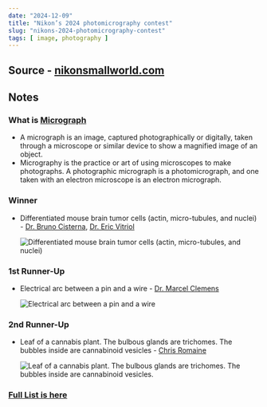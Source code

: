 ```yaml
---
date: "2024-12-09"
title: "Nikon’s 2024 photomicrography contest"
slug: "nikons-2024-photomicrography-contest"
tags: [ image, photography ]
---
```




## Source - [nikonsmallworld.com][1]

## Notes

### What is [Micrograph][2]
* A micrograph is an image, captured photographically or digitally, taken through a microscope or similar device to show a magnified image of an object.
* Micrography is the practice or art of using microscopes to make photographs. A photographic micrograph is a photomicrograph, and one taken with an electron microscope is an electron micrograph.

### Winner
* Differentiated mouse brain tumor cells (actin, micro-tubules, and nuclei) - [Dr. Bruno Cisterna][3], [Dr. Eric Vitriol][4]

  <img src="https://www.nikonsmallworld.com/images/photos/2024/1st-2024_Cisterna_Bruno_e34391_f23807.jpg" alt="Differentiated mouse brain tumor cells (actin, micro-tubules, and nuclei)" class="image-center" />

### 1st Runner-Up
* Electrical arc between a pin and a wire - [Dr. Marcel Clemens][5]

  <img src="https://www.nikonsmallworld.com/images/photos/2024/2nd-2024_Clemens_Marcel_e33787_f22817.jpg" alt="Electrical arc between a pin and a wire" class="image-center" />

### 2nd Runner-Up
* Leaf of a cannabis plant. The bulbous glands are trichomes. The bubbles inside are cannabinoid vesicles - [Chris Romaine][6]

  <img src="https://www.nikonsmallworld.com/images/photos/2024/3rd-2024_Romaine_Chris_e33468_f22309.jpg" alt="Leaf of a cannabis plant. The bulbous glands are trichomes. The bubbles inside are cannabinoid vesicles." class="image-center" />

### [Full List is here][1]



  [1]: https://www.nikonsmallworld.com/galleries/2024-photomicrography-competition
  [2]: https://en.wikipedia.org/wiki/Micrograph
  [3]: https://www.nikonsmallworld.com/people/bruno-cisterna
  [4]: https://www.nikonsmallworld.com/people/eric-vitriol
  [5]: https://www.nikonsmallworld.com/people/marcel-clemens
  [6]: https://www.nikonsmallworld.com/people/chris-romaine
